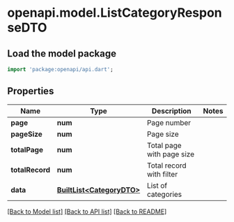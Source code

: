 # openapi.model.ListCategoryResponseDTO

## Load the model package
```dart
import 'package:openapi/api.dart';
```

## Properties
Name | Type | Description | Notes
------------ | ------------- | ------------- | -------------
**page** | **num** | Page number | 
**pageSize** | **num** | Page size | 
**totalPage** | **num** | Total page with page size | 
**totalRecord** | **num** | Total record with filter | 
**data** | [**BuiltList&lt;CategoryDTO&gt;**](CategoryDTO.md) | List of categories | 

[[Back to Model list]](../README.md#documentation-for-models) [[Back to API list]](../README.md#documentation-for-api-endpoints) [[Back to README]](../README.md)


